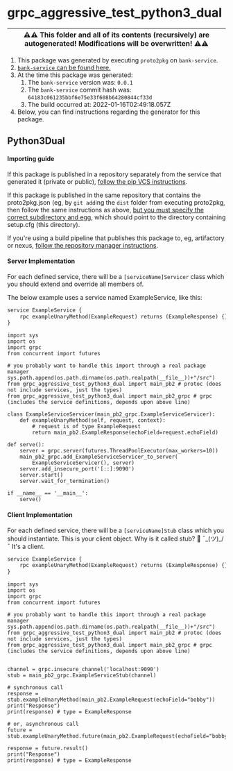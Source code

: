 # grpc_aggressive_test_python3_dual

| ⚠️⚠️ This folder and all of its contents (recursively) are autogenerated! Modifications will be overwritten! ⚠️⚠️ |
| --- |

1. This package was generated by executing `proto2pkg` on `bank-service`.
1. [`bank-service` can be found here.](https://github.com/liamzdenek/proto2pkg/example/bank-service)
1. At the time this package was generated:
    1. The `bank-service` version was: `0.0.1`
    1. The `bank-service` commit hash was: `64183c061235bbf6e75e33f608b64280844cf33d`
    1. The build occurred at: 2022-01-16T02:49:18.057Z
1. Below, you can find instructions regarding the generator for this package.

## Python3Dual

#### Importing guide

If this package is published in a repository separately from the service that generated it (private or public), [follow
the pip VCS instructions](https://pip.pypa.io/en/stable/topics/vcs-support/).

If this package is published in the same repository that contains the proto2pkg.json (eg, by `git add`ing the `dist`
folder from executing proto2pkg, then follow the same instructions as above, [but you must specify the correct subdirectory
and egg](https://pip.pypa.io/en/stable/topics/vcs-support/#url-fragments), which should point to the directory containing
setup.cfg (this directory).

If you're using a build pipeline that publishes this package to, eg, artifactory or nexus, [follow the repository manager
instructions](https://docs.readthedocs.io/en/stable/guides/private-python-packages.html#from-a-repository-manager-other-than-pypi).

#### Server Implementation

For each defined service, there will be a `[serviceName]Servicer` class which you should extend and override all members of.

The below example uses a service named ExampleService, like this:

```proto
service ExampleService {
    rpc exampleUnaryMethod(ExampleRequest) returns (ExampleResponse) {}
}
```
```python3
import sys
import os
import grpc
from concurrent import futures

# you probably want to handle this import through a real package manager
sys.path.append(os.path.dirname(os.path.realpath(__file__))+"/src")
from grpc_aggressive_test_python3_dual import main_pb2 # protoc (does not include services, just the types)
from grpc_aggressive_test_python3_dual import main_pb2_grpc # grpc (includes the service definitions, depends upon above line)

class ExampleServiceServicer(main_pb2_grpc.ExampleServiceServicer):
    def exampleUnaryMethod(self, request, context):
        # request is of type ExampleRequest
        return main_pb2.ExampleResponse(echoField=request.echoField)
        
def serve():
    server = grpc.server(futures.ThreadPoolExecutor(max_workers=10))
    main_pb2_grpc.add_ExampleServiceServicer_to_server(
        ExampleServiceServicer(), server)
    server.add_insecure_port('[::]:9090')
    server.start()
    server.wait_for_termination()

if __name__ == '__main__':
    serve()
```

#### Client Implementation

For each defined service, there will be a `[serviceName]Stub` class which you should instantiate. This is your client
object. Why is it called stub? 🤷 ¯\_(ツ)_/¯ It's a client.



```proto
service ExampleService {
    rpc exampleUnaryMethod(ExampleRequest) returns (ExampleResponse) {}
}
```
```python3
import sys
import os
import grpc
from concurrent import futures

# you probably want to handle this import through a real package manager
sys.path.append(os.path.dirname(os.path.realpath(__file__))+"/src")
from grpc_aggressive_test_python3_dual import main_pb2 # protoc (does not include services, just the types)
from grpc_aggressive_test_python3_dual import main_pb2_grpc # grpc (includes the service definitions, depends upon above line)


channel = grpc.insecure_channel('localhost:9090')
stub = main_pb2_grpc.ExampleServiceStub(channel)

# synchronous call
response = stub.exampleUnaryMethod(main_pb2.ExampleRequest(echoField="bobby"))
print("Response")
print(response) # type = ExampleResponse

# or, asynchronous call
future = stub.exampleUnaryMethod.future(main_pb2.ExampleRequest(echoField="bobby2"))

response = future.result()
print("Response")
print(response) # type = ExampleResponse
```

